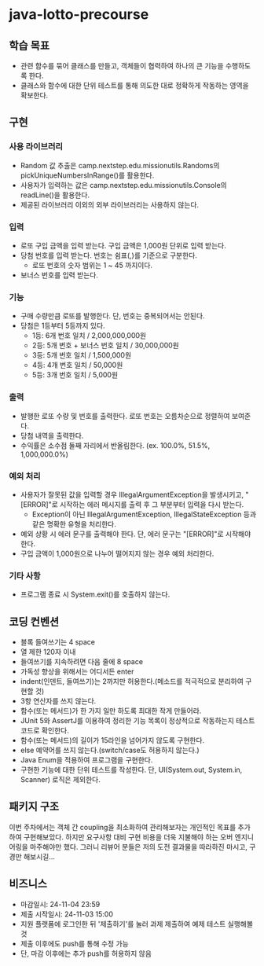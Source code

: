 # java-lotto-precourse


##  학습 목표

- 관련 함수를 묶어 클래스를 만들고, 객체들이 협력하여 하나의 큰 기능을 수행하도록 한다.
- 클래스와 함수에 대한 단위 테스트를 통해 의도한 대로 정확하게 작동하는 영역을 확보한다.

## 구현

### 사용 라이브러리
- Random 값 추출은 camp.nextstep.edu.missionutils.Randoms의 pickUniqueNumbersInRange()를 활용한다.
- 사용자가 입력하는 값은 camp.nextstep.edu.missionutils.Console의 readLine()을 활용한다.
- 제공된 라이브러리 이외의 외부 라이브러리는 사용하지 않는다.

### 입력
- 로또 구입 금액을 입력 받는다. 구입 금액은 1,000원 단위로 입력 받는다.
- 당첨 번호를 입력 받는다. 번호는 쉼표(,)를 기준으로 구분한다.
	- 로또 번호의 숫자 범위는 1 ~ 45 까지이다.
- 보너스 번호를 입력 받는다.

### 기능

- 구매 수량만큼 로또를 발행한다. 단, 번호는 중복되어서는 안된다.
- 당첨은 1등부터 5등까지 있다.
	- 1등: 6개 번호 일치 / 2,000,000,000원
	- 2등: 5개 번호 + 보너스 번호 일치 / 30,000,000원
	- 3등: 5개 번호 일치 / 1,500,000원
	- 4등: 4개 번호 일치 / 50,000원
	- 5등: 3개 번호 일치 / 5,000원

### 출력

- 발행한 로또 수량 및 번호를 출력한다. 로또 번호는 오름차순으로 정렬하여 보여준다.
- 당첨 내역을 출력한다.
- 수익률은 소수점 둘째 자리에서 반올림한다. (ex. 100.0%, 51.5%, 1,000,000.0%)

### 예외 처리

- 사용자가 잘못된 값을 입력할 경우 IllegalArgumentException을 발생시키고, "[ERROR]"로 시작하는 에러 메시지를 출력 후 그 부분부터 입력을 다시 받는다.
	- Exception이 아닌 IllegalArgumentException, IllegalStateException 등과 같은 명확한 유형을 처리한다.
- 예외 상황 시 에러 문구를 출력해야 한다. 단, 에러 문구는 "[ERROR]"로 시작해야 한다.
- 구입 금액이 1,000원으로 나누어 떨어지지 않는 경우 예외 처리한다.

### 기타 사항

- 프로그램 종료 시 System.exit()를 호출하지 않는다.

## 코딩 컨벤션

- 블록 들여쓰기는 4 space
- 열 제한 120자 이내
- 들여쓰기를 지속하려면 다음 줄에 8 space
- 가독성 향상을 위해서는 어디서든 enter
- indent(인덴트, 들여쓰기)는 2까지만 허용한다.(메소드를 적극적으로 분리하여 구현할 것)
- 3항 연산자를 쓰지 않는다.
- 함수(또는 메서드)가 한 가지 일만 하도록 최대한 작게 만들어라.
- JUnit 5와 AssertJ를 이용하여 정리한 기능 목록이 정상적으로 작동하는지 테스트 코드로 확인한다.
- 함수(또는 메서드)의 길이가 15라인을 넘어가지 않도록 구현한다.
- else 예약어를 쓰지 않는다.(switch/case도 허용하지 않는다.)
- Java Enum을 적용하여 프로그램을 구현한다.
- 구현한 기능에 대한 단위 테스트를 작성한다. 단, UI(System.out, System.in, Scanner) 로직은 제외한다.

## 패키지 구조

이번 주차에서는 객체 간 coupling을 최소화하여 관리해보자는 개인적인 목표를 추가하여 구현해보았다. 하지만 요구사항 대비 구현 비용을 더욱 지불해야 하는 오버 엔지니어링을 마주해야만 했다. 그러니 리뷰어 분들은 저의 도전 결과물을 따라하진 마시고, 구경만 해보시길...


## 비즈니스

- 마감일시: 24-11-04 23:59
- 제출 시작일시: 24-11-03 15:00
- 지원 플랫폼에 로그인한 뒤 '제출하기'를 눌러 과제 제출하여 예제 테스트 실행해볼 것
- 제출 이후에도 push를 통해 수정 가능
- 단, 마감 이후에는 추가 push를 허용하지 않음